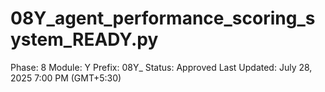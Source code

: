 # 08Y_agent_performance_scoring_system_READY.py

Phase: 8
Module: Y
Prefix: 08Y_
Status: Approved
Last Updated: July 28, 2025 7:00 PM (GMT+5:30)